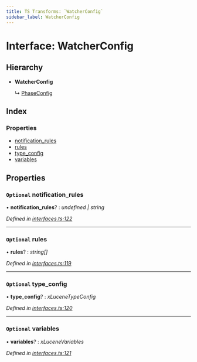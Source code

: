 ```yaml
---
title: TS Transforms: `WatcherConfig`
sidebar_label: WatcherConfig
---
```


# Interface: WatcherConfig

## Hierarchy

* **WatcherConfig**

  ↳ [PhaseConfig](phaseconfig.md)

## Index

### Properties

* [notification_rules](watcherconfig.md#optional-notification_rules)
* [rules](watcherconfig.md#optional-rules)
* [type_config](watcherconfig.md#optional-type_config)
* [variables](watcherconfig.md#optional-variables)

## Properties

### `Optional` notification_rules

• **notification_rules**? : *undefined | string*

*Defined in [interfaces.ts:122](https://github.com/terascope/teraslice/blob/b843209f9/packages/ts-transforms/src/interfaces.ts#L122)*

___

### `Optional` rules

• **rules**? : *string[]*

*Defined in [interfaces.ts:119](https://github.com/terascope/teraslice/blob/b843209f9/packages/ts-transforms/src/interfaces.ts#L119)*

___

### `Optional` type_config

• **type_config**? : *xLuceneTypeConfig*

*Defined in [interfaces.ts:120](https://github.com/terascope/teraslice/blob/b843209f9/packages/ts-transforms/src/interfaces.ts#L120)*

___

### `Optional` variables

• **variables**? : *xLuceneVariables*

*Defined in [interfaces.ts:121](https://github.com/terascope/teraslice/blob/b843209f9/packages/ts-transforms/src/interfaces.ts#L121)*
